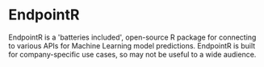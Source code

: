 # EndpointR
EndpointR is a 'batteries included', open-source R package for connecting to various APIs for  Machine Learning model predictions. EndpointR is built for company-specific use cases, so may not be useful to a wide audience.
